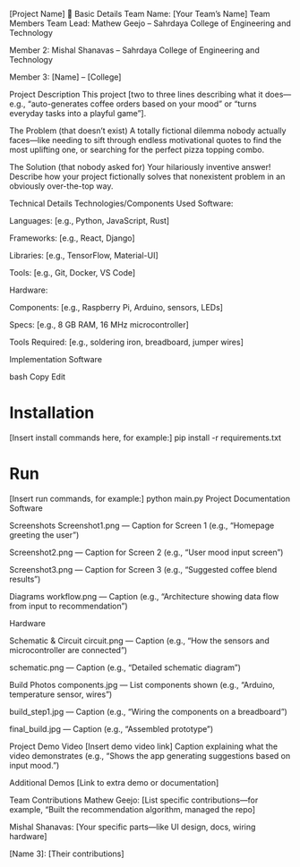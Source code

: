 [Project Name] 🎯
Basic Details
Team Name: [Your Team’s Name]
Team Members
Team Lead: Mathew Geejo – Sahrdaya College of Engineering and Technology

Member 2: Mishal Shanavas – Sahrdaya College of Engineering and Technology

Member 3: [Name] – [College]

Project Description
This project [two to three lines describing what it does—e.g., “auto-generates coffee orders based on your mood” or “turns everyday tasks into a playful game”].

The Problem (that doesn’t exist)
A totally fictional dilemma nobody actually faces—like needing to sift through endless motivational quotes to find the most uplifting one, or searching for the perfect pizza topping combo.

The Solution (that nobody asked for)
Your hilariously inventive answer! Describe how your project fictionally solves that nonexistent problem in an obviously over-the-top way.

Technical Details
Technologies/Components Used
Software:

Languages: [e.g., Python, JavaScript, Rust]

Frameworks: [e.g., React, Django]

Libraries: [e.g., TensorFlow, Material-UI]

Tools: [e.g., Git, Docker, VS Code]

Hardware:

Components: [e.g., Raspberry Pi, Arduino, sensors, LEDs]

Specs: [e.g., 8 GB RAM, 16 MHz microcontroller]

Tools Required: [e.g., soldering iron, breadboard, jumper wires]

Implementation
Software

bash
Copy
Edit
# Installation
[Insert install commands here, for example:]
pip install -r requirements.txt

# Run
[Insert run commands, for example:]
python main.py
Project Documentation
Software

Screenshots
Screenshot1.png — Caption for Screen 1 (e.g., “Homepage greeting the user”)

Screenshot2.png — Caption for Screen 2 (e.g., “User mood input screen”)

Screenshot3.png — Caption for Screen 3 (e.g., “Suggested coffee blend results”)

Diagrams
workflow.png — Caption (e.g., “Architecture showing data flow from input to recommendation”)

Hardware

Schematic & Circuit
circuit.png — Caption (e.g., “How the sensors and microcontroller are connected”)

schematic.png — Caption (e.g., “Detailed schematic diagram”)

Build Photos
components.jpg — List components shown (e.g., “Arduino, temperature sensor, wires”)

build_step1.jpg — Caption (e.g., “Wiring the components on a breadboard”)

final_build.jpg — Caption (e.g., “Assembled prototype”)

Project Demo
Video
[Insert demo video link]
Caption explaining what the video demonstrates (e.g., “Shows the app generating suggestions based on input mood.”)

Additional Demos
[Link to extra demo or documentation]

Team Contributions
Mathew Geejo: [List specific contributions—for example, “Built the recommendation algorithm, managed the repo]

Mishal Shanavas: [Your specific parts—like UI design, docs, wiring hardware]

[Name 3]: [Their contributions]

